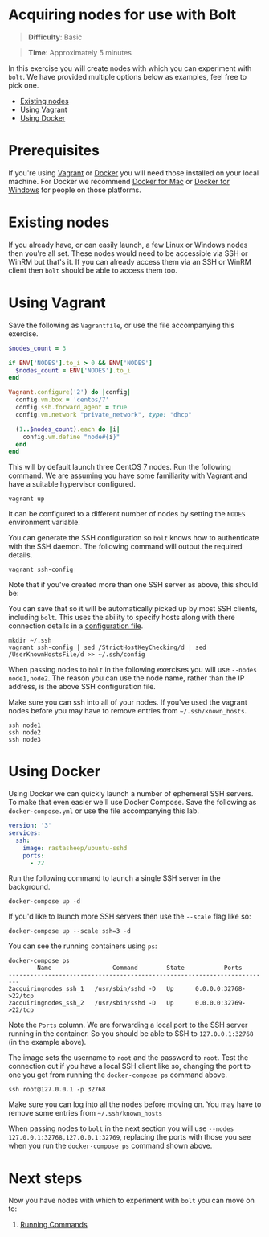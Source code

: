 # Acquiring nodes for use with Bolt

> **Difficulty**: Basic

> **Time**: Approximately 5 minutes

In this exercise you will create nodes with which you can experiment with `bolt`. We have provided multiple options below as examples, feel free to pick one.

- [Existing nodes](#existing-nodes)
- [Using Vagrant](#using-vagrant)
- [Using Docker](#using-docker)

# Prerequisites

If you're using [Vagrant](https://www.vagrantup.com/) or [Docker](https://www.docker.com/) you will need those installed on your local machine. For Docker we recommend [Docker for Mac](https://www.docker.com/docker-mac) or [Docker for Windows](https://www.docker.com/docker-windows) for people on those platforms.

# Existing nodes

If you already have, or can easily launch, a few Linux or Windows nodes then you're all set. These nodes would need to be accessible via SSH or WinRM but that's it. If you can already access them via an SSH or WinRM client then `bolt` should be able to access them too.

# Using Vagrant

Save the following as `Vagrantfile`, or use the file accompanying this exercise.

```ruby
$nodes_count = 3

if ENV['NODES'].to_i > 0 && ENV['NODES']
  $nodes_count = ENV['NODES'].to_i
end

Vagrant.configure('2') do |config|
  config.vm.box = 'centos/7'
  config.ssh.forward_agent = true
  config.vm.network "private_network", type: "dhcp"

  (1..$nodes_count).each do |i|
    config.vm.define "node#{i}"
  end
end
```

This will by default launch three CentOS 7 nodes. Run the following command. We are assuming you have some familiarity with Vagrant and have a suitable hypervisor configured.

```
vagrant up
```

It can be configured to a different number of nodes by setting the `NODES` environment variable.

You can generate the SSH configuration so `bolt` knows how to authenticate with the SSH daemon. The following command will output the required details.

```
vagrant ssh-config
```

Note that if you've created more than one SSH server as above, this should be:

You can save that so it will be automatically picked up by most SSH clients, including `bolt`. This uses the ability to specify hosts along with there connection details in a [configuration file](https://linux.die.net/man/5/ssh_config).

```
mkdir ~/.ssh
vagrant ssh-config | sed /StrictHostKeyChecking/d | sed /UserKnownHostsFile/d >> ~/.ssh/config
```

When passing nodes to `bolt` in the following exercises you will use `--nodes node1,node2`. The reason you can use the node name, rather than the IP address, is the above SSH configuration file.

Make sure you can ssh into all of your nodes. If you've used the vagrant nodes before you may have to remove entries from `~/.ssh/known_hosts`.

```
ssh node1
ssh node2
ssh node3
```


# Using Docker

Using Docker we can quickly launch a number of ephemeral SSH servers. To make that even easier we'll use Docker Compose. Save the following as `docker-compose.yml` or use the file accompanying this lab.

```yaml
version: '3'
services:
  ssh:
    image: rastasheep/ubuntu-sshd
    ports:
      - 22
```

Run the following command to launch a single SSH server in the background.

```
docker-compose up -d
```

If you'd like to launch more SSH servers then use the `--scale` flag like so:

```
docker-compose up --scale ssh=3 -d
```

You can see the running containers using `ps`:

```
docker-compose ps
        Name                 Command        State           Ports
-------------------------------------------------------------------------
2acquiringnodes_ssh_1   /usr/sbin/sshd -D   Up      0.0.0.0:32768->22/tcp
2acquiringnodes_ssh_2   /usr/sbin/sshd -D   Up      0.0.0.0:32769->22/tcp
```

Note the `Ports` column. We are forwarding a local port to the SSH server running in the container. So you should be able to SSH to `127.0.0.1:32768` (in the example above).

The image sets the username to `root` and the password to `root`. Test the connection out if you have a local SSH client like so, changing the port to one you get from running the `docker-compose ps` command above.

```
ssh root@127.0.0.1 -p 32768
```

Make sure you can log into all the nodes before moving on. You may have to remove some entries from `~/.ssh/known_hosts`

When passing nodes to `bolt` in the next section you will use `--nodes 127.0.0.1:32768,127.0.0.1:32769`, replacing the ports with those you see when you run the `docker-compose ps` command shown above.

# Next steps

Now you have nodes with which to experiment with `bolt` you can move on to:

1. [Running Commands](../3-running-commands)
